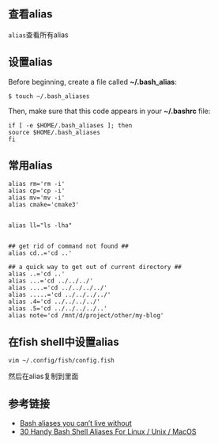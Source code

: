 ## 查看alias
`alias`查看所有alias


## 设置alias
Before beginning, create a file called **~/.bash_alias**:

```
$ touch ~/.bash_aliases
```


Then, make sure that this code appears in your **~/.bashrc** file:


```
if [ -e $HOME/.bash_aliases ]; then  
source $HOME/.bash_aliases  
fi
```


## 常用alias
```
alias rm='rm -i'
alias cp='cp -i'
alias mv='mv -i'
alias cmake='cmake3'


alias ll="ls -lha"


## get rid of command not found ##
alias cd..='cd ..'

## a quick way to get out of current directory ##
alias ..='cd ..'
alias ...='cd ../../../'
alias ....='cd ../../../../'
alias .....='cd ../../../../'
alias .4='cd ../../../../'
alias .5='cd ../../../../..'
alias note='cd /mnt/d/project/other/my-blog'
```

## 在fish shell中设置alias
```
vim ~/.config/fish/config.fish
```
然后在alias复制到里面


## 参考链接
- [Bash aliases you can’t live without](https://opensource.com/article/19/7/bash-aliases)
- [30 Handy Bash Shell Aliases For Linux / Unix / MacOS](https://www.cyberciti.biz/tips/bash-aliases-mac-centos-linux-unix.html)